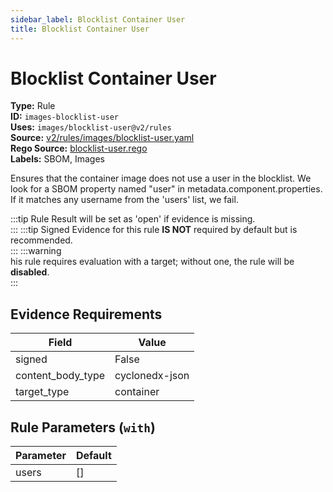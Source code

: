 ```yaml
---
sidebar_label: Blocklist Container User
title: Blocklist Container User
---  
```

# Blocklist Container User  
**Type:** Rule  
**ID:** `images-blocklist-user`  
**Uses:** `images/blocklist-user@v2/rules`  
**Source:** [v2/rules/images/blocklist-user.yaml](https://github.com/scribe-public/sample-policies/v2/rules/images/blocklist-user.yaml)  
**Rego Source:** [blocklist-user.rego](https://github.com/scribe-public/sample-policies/v2/rules/images/blocklist-user.rego)  
**Labels:** SBOM, Images  

Ensures that the container image does not use a user in the blocklist.
We look for a SBOM property named "user" in metadata.component.properties. 
If it matches any username from the 'users' list, we fail.


:::tip 
Rule Result will be set as 'open' if evidence is missing.  
::: 
:::tip 
Signed Evidence for this rule **IS NOT** required by default but is recommended.  
::: 
:::warning  
his rule requires evaluation with a target; without one, the rule will be **disabled**.  
::: 

## Evidence Requirements  
| Field | Value |
|-------|-------|
| signed | False |
| content_body_type | cyclonedx-json |
| target_type | container |

## Rule Parameters (`with`)  
| Parameter | Default |
|-----------|---------|
| users | [] |

